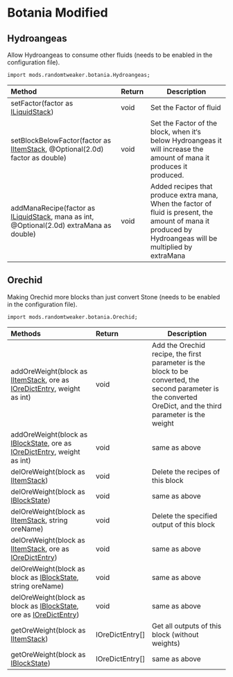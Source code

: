 # Botania Modified

## Hydroangeas

Allow Hydroangeas to consume other fluids (needs to be enabled in the configuration file).

```zenscript
import mods.randomtweaker.botania.Hydroangeas;
```

| Method                                                   | Return | Description |
| :----------------------------------------------------------- | :----- | ----------- |
| setFactor(factor as [ILiquidStack](https://docs.blamejared.com/1.12/en/Vanilla/Liquids/ILiquidStack/)) | void   | Set the Factor of fluid |
| setBlockBelowFactor(factor as [IItemStack](https://docs.blamejared.com/1.12/en/Vanilla/Items/IItemStack/), @Optional(2.0d) factor as double) | void | Set the Factor of the block, when it‘s below Hydroangeas it will increase the amount of mana it produces it produced. |
| addManaRecipe(factor as [ILiquidStack](https://docs.blamejared.com/1.12/en/Vanilla/Liquids/ILiquidStack/), mana as int, @Optional(2.0d) extraMana as double) | void | Added recipes that produce extra mana, When the factor of fluid is present, the amount of mana it  produced by Hydroangeas will be multiplied by extraMana |

## Orechid

Making Orechid more blocks than just convert Stone (needs to be enabled in the configuration file).

```zenscript
import mods.randomtweaker.botania.Orechid;
```

| Methods                                                         | Return | Description |
| :----------------------------------------------------------- | :----- | ----------- |
| addOreWeight(block as [IItemStack](https://docs.blamejared.com/1.12/en/Vanilla/Items/IItemStack/), ore as [IOreDictEntry](https://docs.blamejared.com/1.12/en/Vanilla/OreDict/IOreDictEntry/), weight as int) | void | Add the Orechid recipe, the first parameter is the block to be converted, the second parameter is the converted OreDict, and the third parameter is the weight |
| addOreWeight(block as [IBlockState](https://docs.blamejared.com/1.12/en/Vanilla/Blocks/IBlockState/), ore as [IOreDictEntry](https://docs.blamejared.com/1.12/en/Vanilla/OreDict/IOreDictEntry/), weight as int) | void | same as above |
| delOreWeight(block as [IItemStack](https://docs.blamejared.com/1.12/en/Vanilla/Items/IItemStack/)) | void | Delete the recipes of this block |
| delOreWeight(block as [IBlockState](https://docs.blamejared.com/1.12/en/Vanilla/Blocks/IBlockState/)) | void | same as above |
| delOreWeight(block as [IItemStack](https://docs.blamejared.com/1.12/en/Vanilla/Items/IItemStack/), string oreName) | void | Delete the specified output of this block |
| delOreWeight(block as [IItemStack](https://docs.blamejared.com/1.12/en/Vanilla/Items/IItemStack/), ore as [IOreDictEntry](https://docs.blamejared.com/1.12/en/Vanilla/OreDict/IOreDictEntry/)) | void | same as above |
| delOreWeight(block as block as [IBlockState](https://docs.blamejared.com/1.12/en/Vanilla/Blocks/IBlockState/), string oreName) | void | same as above |
| delOreWeight(block as block as [IBlockState](https://docs.blamejared.com/1.12/en/Vanilla/Blocks/IBlockState/), ore as [IOreDictEntry](https://docs.blamejared.com/1.12/en/Vanilla/OreDict/IOreDictEntry/)) | void | same as above |
| getOreWeight(block as [IItemStack](https://docs.blamejared.com/1.12/en/Vanilla/Items/IItemStack/)) | IOreDictEntry[] | Get all outputs of this block (without weights) |
| getOreWeight(block as [IBlockState](https://docs.blamejared.com/1.12/en/Vanilla/Blocks/IBlockState/)) | IOreDictEntry[] | same as above |